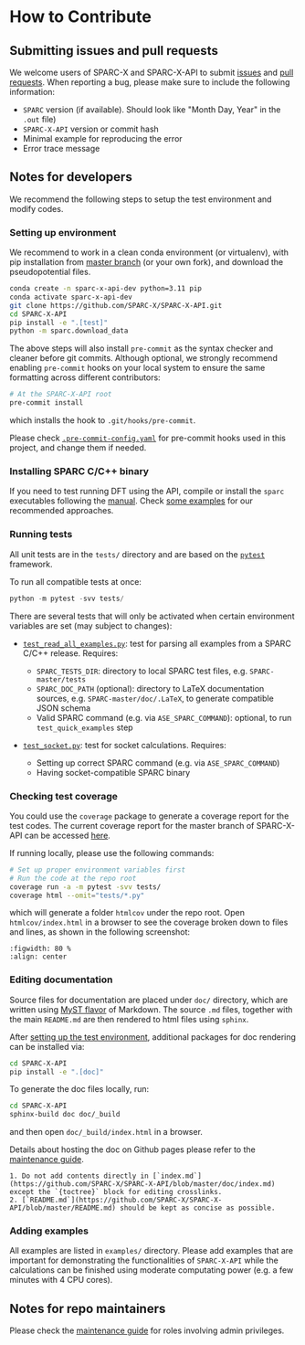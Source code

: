 # How to Contribute

## Submitting issues and pull requests
We welcome users of SPARC-X and SPARC-X-API to submit
[issues](https://github.com/SPARC-X/SPARC-X-API/issues) and [pull
requests](https://github.com/SPARC-X/SPARC-X-API/pulls).
When reporting a bug, please make sure to include the following
information:

- `SPARC` version (if available). Should look like "Month Day, Year" in the `.out` file)
- `SPARC-X-API` version or commit hash
- Minimal example for reproducing the error
- Error trace message

## Notes for developers

We recommend the following steps to setup the test environment and modify codes.

### Setting up environment

We recommend to work in a clean conda environment (or virtualenv),
with pip installation from [master
branch](https://github.com/SPARC-X/SPARC-X-API) (or your own fork),
and download the pseudopotential files.

```bash
conda create -n sparc-x-api-dev python=3.11 pip
conda activate sparc-x-api-dev
git clone https://github.com/SPARC-X/SPARC-X-API.git
cd SPARC-X-API
pip install -e ".[test]"
python -m sparc.download_data
```

The above steps will also install `pre-commit` as the syntax checker and
cleaner before git commits. Although optional, we strongly recommend enabling
`pre-commit` hooks on your local system to ensure the same formatting across
different contributors:
```bash
# At the SPARC-X-API root
pre-commit install
```
which installs the hook to `.git/hooks/pre-commit`.

Please check
[`.pre-commit-config.yaml`](https://github.com/SPARC-X/SPARC-X-API/blob/master/.pre-commit-config.yaml)
for pre-commit hooks used in this project, and change them if needed.

### Installing SPARC C/C++ binary

If you need to test running DFT using the API, compile or install the
`sparc` executables following the
[manual](https://github.com/SPARC-X/SPARC/blob/master/README.md). Check
[some examples](#install-the-sparc-binary-code) for our recommended
approaches.


### Running tests

All unit tests are in the `tests/` directory and are based on the
[`pytest`](https://docs.pytest.org/en/stable/) framework.

To run all compatible tests at once:
```python
python -m pytest -svv tests/
```

There are several tests that will only be activated when certain
environment variables are set (may subject to changes):

-  [`test_read_all_examples.py`](https://github.com/SPARC-X/SPARC-X-API/blob/master/tests/test_read_all_examples.py): test for parsing all examples from a SPARC C/C++ release. Requires:
   - `SPARC_TESTS_DIR`: directory to local SPARC test files, e.g. `SPARC-master/tests`
   - `SPARC_DOC_PATH` (optional): directory to LaTeX documentation sources, e.g. `SPARC-master/doc/.LaTeX`, to generate compatible JSON schema
   - Valid SPARC command (e.g. via `ASE_SPARC_COMMAND`): optional, to run `test_quick_examples` step


- [`test_socket.py`](https://github.com/SPARC-X/SPARC-X-API/blob/master/tests/test_socket.py): test for socket calculations. Requires:
  - Setting up correct SPARC command (e.g. via `ASE_SPARC_COMMAND`)
  - Having socket-compatible SPARC binary

### Checking test coverage

You could use the `coverage` package to generate a coverage report for
the test codes. The current coverage report for the master branch of
SPARC-X-API can be accessed [here](test_coverage.md).

If running locally, please use the following commands:
```bash
# Set up proper environment variables first
# Run the code at the repo root
coverage run -a -m pytest -svv tests/
coverage html --omit="tests/*.py"
```

which will generate a folder `htmlcov` under the repo root. Open
`htmlcov/index.html` in a browser to see the coverage broken down to
files and lines, as shown in the following screenshot:
```{figure} img/screenshots/coverage_example.png
:figwidth: 80 %
:align: center
```

### Editing documentation

Source files for documentation are placed under `doc/` directory,
which are written using [MyST
flavor](https://myst-parser.readthedocs.io/en/latest/) of
Markdown. The source `.md` files, together with the main `README.md`
are then rendered to html files using `sphinx`.

After [setting up the test environment](#setting-up-environment),
additional packages for doc rendering can be installed via:
```bash
cd SPARC-X-API
pip install -e ".[doc]"
```

To generate the doc files locally, run:
```bash
cd SPARC-X-API
sphinx-build doc doc/_build
```
and then open `doc/_build/index.html` in a browser.

Details about hosting the doc on Github pages please refer to the
[maintenance guide](maintainers.md).

```{note}
1. Do not add contents directly in [`index.md`](https://github.com/SPARC-X/SPARC-X-API/blob/master/doc/index.md) except the `{toctree}` block for editing crosslinks.
2. [`README.md`](https://github.com/SPARC-X/SPARC-X-API/blob/master/README.md) should be kept as concise as possible.
```

### Adding examples

All examples are listed in `examples/` directory. Please add examples
that are important for demonstrating the functionalities of
`SPARC-X-API` while the calculations can be finished using moderate
computating power (e.g. a few minutes with 4 CPU cores).

<!-- The examples can have the name in the format `ex[Number]-[purpose].py`. -->

## Notes for repo maintainers

Please check the [maintenance guide](maintainers.md) for roles
involving admin privileges.

<!-- ### Code structure -->

<!-- Below is a brief overview of the modules in `SPARC-X-API` with simple explanations -->
<!-- ``` -->
<!-- sparc -->
<!-- ├── __init__.py -->
<!-- ├── api.py                 # Includes SparcAPI class for parameter validation -->
<!-- ├── calculator.py          # Interface to the SPARC DFT code -->
<!-- ├── cli.py                 # `sparc-ase` interface -->
<!-- ├── common.py              # Definition of common directories -->
<!-- ├── docparser.py           # Function and cli interface for parsing the SPARC DFT document -->
<!-- ├── download_data.py       # Cli tool to download pseudopotential files -->
<!-- ├── io.py                  # Provides `SparcBundle` class, `read_sparc` and `write_sparc` functions -->
<!-- ├── quicktest.py           # Cli tool for post-installation sanity check -->
<!-- ├── utils.py               # Common utilities -->
<!-- ├── psp/                   # Place-holder directory for pseudopotentials (used for `download_data.py`) -->
<!-- ├── sparc_json_api         # Directory for maintaining the JSON API -->
<!-- │   └── parameters.json -->
<!-- ├── sparc_parsers          # Parsers for individual SPARC in-/output formats -->
<!-- │   ├── __init__.py -->
<!-- │   ├── aimd.py -->
<!-- │   ├── atoms.py -->
<!-- │   ├── geopt.py -->
<!-- │   ├── inpt.py -->
<!-- │   ├── ion.py -->
<!-- │   ├── out.py -->
<!-- │   ├── pseudopotential.py -->
<!-- │   ├── static.py -->
<!-- │   └── utils.py -->
<!-- ``` -->

<!-- ### CI/CD by Github Actions -->

<!-- The repo contains a few CI/CD pipelines based on Github Actions. You -->
<!-- may need to take care of the settings if you're one of the -->
<!-- maintainers. For normal code contributors, this section may be -->
<!-- omitted. -->

<!-- - Unit test -->

<!-- The steps are described [here](.github/workflows/installation_test.yml). -->
<!-- Please make sure to exclude any computationally-heavy tests from the step "Test with pytest". -->

<!-- - Coverage -->

<!-- The CI workflow contains a coverage report step based on the unit test -->
<!-- and generates a [coverage -->
<!-- badge](https://github.com/SPARC-X/SPARC-X-API/blob/badges/badges/coverage.svg) -->
<!-- on the [`badges` -->
<!-- branch](https://github.com/SPARC-X/SPARC-X-API/tree/badges). -->

<!-- For repo maintainers, please make sure the `badges` branch is present and **do not merge to this branch**. -->
